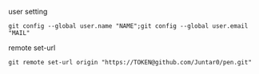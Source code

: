 user setting
```
git config --global user.name "NAME";git config --global user.email "MAIL" 
```

remote set-url
```
git remote set-url origin "https://TOKEN@github.com/Juntar0/pen.git"
```
